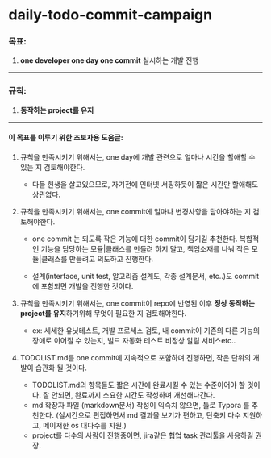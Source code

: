 # daily-todo-commit-campaign
### 목표:

1. **one developer one day one commit** 실시하는 개발 진행

------

### 규칙:

1. **동작하는 project를 유지**

------

#### 이 목표를 이루기 위한 초보자용 도움글:

1. 규칙을 만족시키기 위해서는, one day에 개발 관련으로 얼마나 시간을 할애할 수 있는 지 검토해야한다.

   * 다들 현생을 살고있으므로, 자기전에 인터넷 서핑하듯이 짧은 시간만 할애해도 상관없다.

2. 규칙을 만족시키기 위해서는, one commit에 얼마나 변경사항을 담아야하는 지 검토해야한다.

   * one commit 는 되도록 작은 기능에 대한 commit이 담기길 추천한다. 복합적인 기능을 담당하는 모듈|클래스를 만들려 하지 말고, 책임소재를 나눠 작은 모듈|클래스를 만들려고 의도하고 진행한다.

   * 설계(interface, unit test, 알고리즘 설계도, 각종 설계문서, etc..)도 commit에 포함되면 개발을 진행한 것이다.

3. 규칙을 만족시키기 위해서는, one commit이 repo에 반영된 이후 **정상 동작하는 project를 유지**하기위해 무엇이 필요한 지 검토해야한다.

   * ex: 세세한 유닛테스트, 개발 프로세스 검토, 내 commit이 기존의 다른 기능의 장애로 이어질 수 있는지, 빌드 자동화 테스트 비정상 알림 서비스etc..

4. TODOLIST.md를 one commit에 지속적으로 포함하며 진행하면, 작은 단위의 개발이 습관화 될 것이다.

   * TODOLIST.md의 항목들도 짧은 시간에 완료시킬 수 있는 수준이어야 할 것이다. 잘 안되면, 완료까지 소요한 시간도 작성하며 개선해나간다.
   * md 확장자 파일 (markdown문서) 작성이 익숙치 않으면, 툴로 Typora 를 추천한다. (실시간으로 편집하면서 md 결과물 보기가 편하고, 단축키 다수 지원하고, 메이저한 os 대다수를 지원.)
   * project를 다수의 사람이 진행중이면, jira같은 협업 task 관리툴을 사용하길 권장.